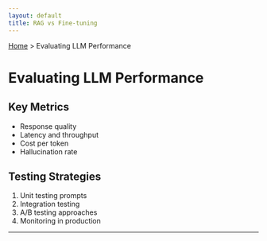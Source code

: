 ```yaml
---
layout: default
title: RAG vs Fine-tuning
---
```


[Home](../index.md) > Evaluating LLM Performance

# Evaluating LLM Performance

## Key Metrics
- Response quality
- Latency and throughput
- Cost per token
- Hallucination rate

## Testing Strategies
1. Unit testing prompts
2. Integration testing
3. A/B testing approaches
4. Monitoring in production

---
